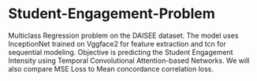 # Student-Engagement-Problem
Multiclass Regression problem on the DAISEE dataset.
The model uses InceptionNet trained on Vggface2 for feature extraction and tcn for sequential modeling. 
Objective is predicting the Student Engagement Intensity using Temporal Convolutional Attention-based Networks. We will also compare MSE Loss to Mean concordance correlation loss.
